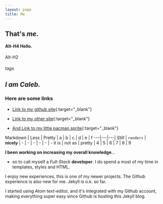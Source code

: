 ```yaml
---
layout: page
title: Me
---
```


## That's *me*.

#### Alt-H4 Hello.
Alt-H2


###### tags

## *I am Caleb.*

### Here are some links

* [Link to my github site](https://caleb542.github.com){:target="_blank"}

* [Link to my other site](http://calebhamilton.com){:target="_blank"}

* [And Link to my little pacman sprite](http://calebhamilton.com/pacman){:target="_blank"}


Markdown | Less | Pretty | a | b | c | d | e | f
---|---|---|
*Still* | `renders` | **nicely** | - | - | - | - | - | -
it is | not as  | pretty | 4 | 5 | 6 | 7 | 8 | 9


**I been working on increasing my overall knowledge**...

+ so to call myself a _Full-Stack_ **developer**. I do spend a most of my time in templates, styles and HTML.

I enjoy new experiences, this is one of my newer projects.  The Github experience is also new for me. Jekyll is o.k. so far.  

I started using Atom text-editor, and it's integrated with my Github account, making everything super easy since Github is hosting this Jekyll blog.
